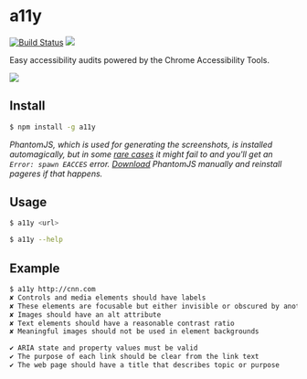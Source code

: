 a11y
===================

[![Build Status](http://img.shields.io/travis/addyosmani/a11y/master.svg?style=flat)](https://travis-ci.org/addyosmani/a11y?style=flat) ![](http://img.shields.io/badge/unicorn-approved-ff69b4.svg?style=flat)

Easy accessibility audits powered by the Chrome Accessibility Tools.

![](http://i.imgur.com/IlQk8Mm.png)

## Install

```sh
$ npm install -g a11y
```

*PhantomJS, which is used for generating the screenshots, is installed automagically, but in some [rare cases](https://github.com/Obvious/phantomjs/issues/102) it might fail to and you'll get an `Error: spawn EACCES` error. [Download](http://phantomjs.org/download.html) PhantomJS manually and reinstall pageres if that happens.*

## Usage

```sh
$ a11y <url>
```

```sh
$ a11y --help
```

## Example

```sh
$ a11y http://cnn.com
✘ Controls and media elements should have labels
✘ These elements are focusable but either invisible or obscured by another element
✘ Images should have an alt attribute
✘ Text elements should have a reasonable contrast ratio
✘ Meaningful images should not be used in element backgrounds

✔︎ ARIA state and property values must be valid
✔︎ The purpose of each link should be clear from the link text
✔︎ The web page should have a title that describes topic or purpose
```